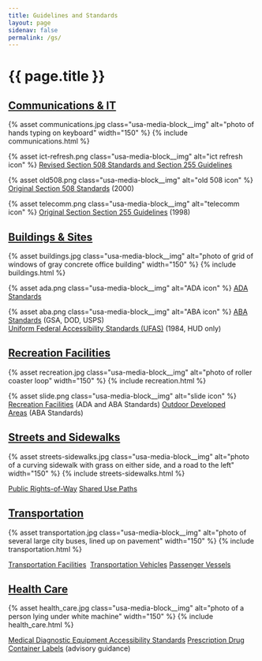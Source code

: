 ```yaml
---
title: Guidelines and Standards
layout: page
sidenav: false
permalink: /gs/
---
```


# {{ page.title }}

## [Communications & IT](..)

{% asset communications.jpg class="usa-media-block__img" alt="photo of hands typing on keyboard" width="150" %}
{% include communications.html %}

{% asset ict-refresh.png class="usa-media-block__img" alt="ict refresh icon" %}
[Revised Section 508 Standards and Section 255 Guidelines](..)

{% asset old508.png class="usa-media-block__img" alt="old 508 icon" %}
[Original Section 508 Standards](..) (2000)

{% asset telecomm.png class="usa-media-block__img" alt="telecomm icon" %}
[Original Section Section 255 Guidelines](..) (1998)

## [Buildings & Sites](..)

{% asset buildings.jpg class="usa-media-block__img" alt="photo of grid of windows of gray concrete office building" width="150" %}
{% include buildings.html %}

{% asset ada.png class="usa-media-block__img" alt="ADA icon" %}
[ADA Standards](..)

{% asset aba.png class="usa-media-block__img" alt="ABA icon" %}
[ABA Standards](..) (GSA, DOD, USPS)  
[Uniform Federal Accessibility Standards (UFAS)](..) (1984, HUD only)

## [Recreation Facilities](..)

{% asset recreation.jpg class="usa-media-block__img" alt="photo of roller coaster loop" width="150" %}
{% include recreation.html %}

{% asset slide.png class="usa-media-block__img" alt="slide icon" %}
[Recreation Facilities](..) (ADA and ABA Standards)
[Outdoor Developed Areas](..) (ABA Standards)

## [Streets and Sidewalks](..)

{% asset streets-sidewalks.jpg class="usa-media-block__img" alt="photo of a curving sidewalk with grass on either side, and a road to the left" width="150" %}
{% include streets-sidewalks.html %}

[Public Rights-of-Way](..)
[Shared Use Paths](..)

## [Transportation](..)

{% asset transportation.jpg class="usa-media-block__img" alt="photo of several large city buses, lined up on pavement" width="150" %}
{% include transportation.html %}

[Transportation Facilities](..) 
[Transportation Vehicles](..)
[Passenger Vessels](..)

## [Health Care](..)

{% asset health_care.jpg class="usa-media-block__img" alt="photo of a person lying under white machine"  width="150" %}
{% include health_care.html %}

[Medical Diagnostic Equipment Accessibility Standards](..)
[Prescription Drug Container Labels](..) (advisory guidance)

